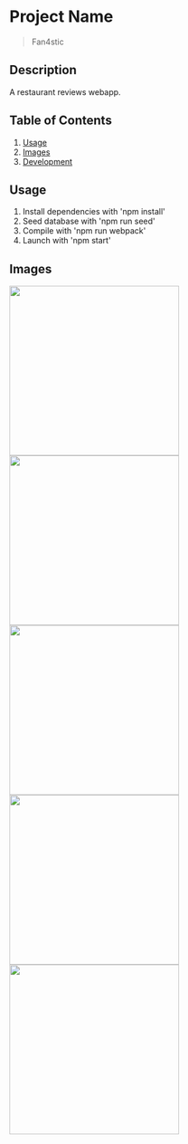 # Project Name

> Fan4stic

## Description 

A restaurant reviews webapp. 


## Table of Contents

1. [Usage](#Usage)
1. [Images](#Images)
1. [Development](#development)

## Usage

1. Install dependencies with 'npm install'
1. Seed database with 'npm run seed'
1. Compile with 'npm run webpack'
1. Launch with 'npm start'

## Images

<div>
  <img src="https://readmeimages.s3-us-west-1.amazonaws.com/reviewsTop" height=300 width=300 />
  <img src="https://readmeimages.s3-us-west-1.amazonaws.com/onephotorev" height=300 width=300/>
  <img src="https://readmeimages.s3-us-west-1.amazonaws.com/revpaginated" height=300 width=300/>
  <img src="https://readmeimages.s3-us-west-1.amazonaws.com/twophotorev" height=300 width=300/>
  <img src="https://readmeimages.s3-us-west-1.amazonaws.com/threephotorev" height=300 width=300/>
</div>
